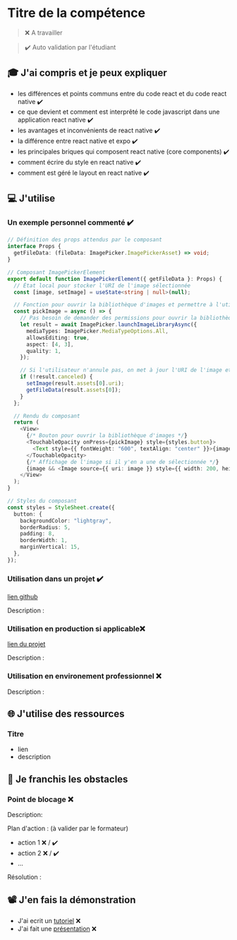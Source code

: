 # Titre de la compétence

> ❌ A travailler

> ✔️ Auto validation par l'étudiant

## 🎓 J'ai compris et je peux expliquer

- les différences et points communs entre du code react et du code react native ✔️
- ce que devient et comment est interprêté le code javascript dans une application react native ✔️
- les avantages et inconvénients de react native ✔️
- la différence entre react native et expo ✔️
- les principales briques qui composent react native (core components) ✔️
- comment écrire du style en react native ✔️
- comment est géré le layout en react native ✔️

## 💻 J'utilise

### Un exemple personnel commenté ✔️

```typescript
// Définition des props attendus par le composant
interface Props {
  getFileData: (fileData: ImagePicker.ImagePickerAsset) => void;
}

// Composant ImagePickerElement
export default function ImagePickerElement({ getFileData }: Props) {
  // État local pour stocker l'URI de l'image sélectionnée
  const [image, setImage] = useState<string | null>(null);

  // Fonction pour ouvrir la bibliothèque d'images et permettre à l'utilisateur de choisir une image
  const pickImage = async () => {
    // Pas besoin de demander des permissions pour ouvrir la bibliothèque d'images
    let result = await ImagePicker.launchImageLibraryAsync({
      mediaTypes: ImagePicker.MediaTypeOptions.All,
      allowsEditing: true,
      aspect: [4, 3],
      quality: 1,
    });

    // Si l'utilisateur n'annule pas, on met à jour l'URI de l'image et on envoie les données du fichier
    if (!result.canceled) {
      setImage(result.assets[0].uri);
      getFileData(result.assets[0]);
    }
  };

  // Rendu du composant
  return (
    <View>
      {/* Bouton pour ouvrir la bibliothèque d'images */}
      <TouchableOpacity onPress={pickImage} style={styles.button}>
        <Text style={{ fontWeight: "600", textAlign: "center" }}>{image ? "Changer l'image" : "Ajouter une image"}</Text>
      </TouchableOpacity>
      {/* Affichage de l'image si il y'en a une de sélectionnée */}
      {image && <Image source={{ uri: image }} style={{ width: 200, height: 200, borderRadius: 10 }} />}
    </View>
  );
}

// Styles du composant
const styles = StyleSheet.create({
  button: {
    backgroundColor: "lightgray",
    borderRadius: 5,
    padding: 8,
    borderWidth: 1,
    marginVertical: 15,
  },
});
```

### Utilisation dans un projet ✔️

[lien github](https://github.com/WildCodeSchool/2211-wns-neumann-green-gesture)

Description :

### Utilisation en production si applicable❌

[lien du projet](...)

Description :

### Utilisation en environement professionnel ❌

Description :

## 🌐 J'utilise des ressources

### Titre

- lien
- description

## 🚧 Je franchis les obstacles

### Point de blocage ❌

Description:

Plan d'action : (à valider par le formateur)

- action 1 ❌ / ✔️
- action 2 ❌ / ✔️
- ...

Résolution :

## 📽️ J'en fais la démonstration

- J'ai ecrit un [tutoriel](...) ❌
- J'ai fait une [présentation](...) ❌
